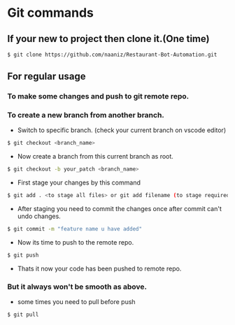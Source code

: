 # Git commands
## If your new to project then clone it.(One time)
```sh
$ git clone https://github.com/naaniz/Restaurant-Bot-Automation.git
```
## For regular usage
### To make some changes and push to git remote repo.
### To create a new branch from another branch.
- Switch to specific branch. (check your current branch on vscode editor)
```sh
$ git checkout <branch_name>   
```
- Now create a branch from this current branch as root.
```sh
$ git checkout -b your_patch <branch_name>
```
- First stage your changes by this command
```sh
$ git add . <to stage all files> or git add filename (to stage required file only)
```
- After staging you need to commit the changes once after commit can't undo changes.
```sh
$ git commit -m "feature name u have added"
```
- Now its time to push to the remote repo.
```sh
$ git push
```
- Thats it now your code has been pushed to remote repo.
### But it always won't be smooth as above.
- some times you need to pull before push
```sh
$ git pull
```
